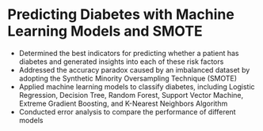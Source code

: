 # Predicting Diabetes with Machine Learning Models and SMOTE

* Determined the best indicators for predicting whether a patient has diabetes and generated insights into each of these risk factors
* Addressed the accuracy paradox caused by an imbalanced dataset by adopting the Synthetic Minority Oversampling Technique (SMOTE)
* Applied machine learning models to classify diabetes, including Logistic Regression, Decision Tree, Random Forest, Support Vector Machine, Extreme Gradient Boosting, and K-Nearest Neighbors Algorithm
* Conducted error analysis to compare the performance of different models
